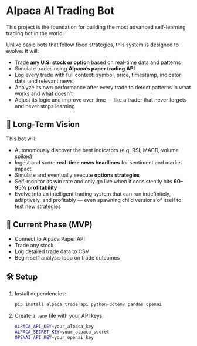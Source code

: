 # Alpaca AI Trading Bot

This project is the foundation for building the most advanced self-learning trading bot in the world.

Unlike basic bots that follow fixed strategies, this system is designed to evolve. It will:
- Trade **any U.S. stock or option** based on real-time data and patterns
- Simulate trades using **Alpaca’s paper trading API**
- Log every trade with full context: symbol, price, timestamp, indicator data, and relevant news
- Analyze its own performance after every trade to detect patterns in what works and what doesn’t
- Adjust its logic and improve over time — like a trader that never forgets and never stops learning

## 🔮 Long-Term Vision

This bot will:
- Autonomously discover the best indicators (e.g. RSI, MACD, volume spikes)
- Ingest and score **real-time news headlines** for sentiment and market impact
- Simulate and eventually execute **options strategies**
- Self-monitor its win rate and only go live when it consistently hits **90–95% profitability**
- Evolve into an intelligent trading system that can run indefinitely, adaptively, and profitably — even spawning child versions of itself to test new strategies

## 🧪 Current Phase (MVP)

- Connect to Alpaca Paper API
- Trade any stock
- Log detailed trade data to CSV
- Begin self-analysis loop on trade outcomes

## 🛠 Setup

1. Install dependencies:
   ```bash
   pip install alpaca_trade_api python-dotenv pandas openai
   ```
2. Create a `.env` file with your API keys:
   ```bash
   ALPACA_API_KEY=your_alpaca_key
   ALPACA_SECRET_KEY=your_alpaca_secret
   OPENAI_API_KEY=your_openai_key
   ```
